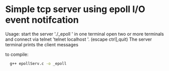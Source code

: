 # Simple tcp server using epoll I/O event notifcation

Usage: start the server './_epoll <port>' in one terminal
open two or more terminals and connect via telnet
'telnet localhost <port>'.  (escape ctrl],quit)
The server terminal prints the client messages

to compile:
```bash
  g++ epollServ.c -o _epoll
```

